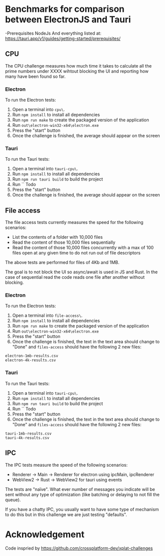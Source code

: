 # Benchmarks for comparison between ElectronJS and Tauri

-Prerequisites
NodeJs And everything listed at:
https://tauri.app/v1/guides/getting-started/prerequisites/

## CPU
The CPU challenge measures how much time it takes to calculate all the prime numbers under XXXX wihtout blocking the UI and reporting how many have been found so far.



### Electron

To run the Electron tests:

1. Open a terminal into `cpu\`.
1. Run `npm install` to install all dependencies
1. Run `npm run make` to create the packaged version of the application
1. Run `out\electron-win32-x64\electron.exe` 
1. Press the "start" button
1. Once the challenge is finished, the average should appear on the screen

### Tauri 

To run the Tauri tests:

1. Open a terminal into `tauri-cpu\`.
1. Run `npm install` to install all dependencies
1. Run `npm run tauri build` to build the project
1. Run `` Todo 
1. Press the "start" button
1. Once the challenge is finished, the average should appear on the screen

## File access

The file access tests currently measures the speed for the following scenarios:

- List the contents of a folder with 10,000 files
- Read the content of those 10,000 files sequentially
- Read the content of those 10,000 files concurrently with a max of 100 files open at any given time to do not run out of file descriptors

The above tests are performed for files of 4Kb and 1MB.

The goal is to not block the UI so async/await is used in JS and Rust. In the case of sequential read the code reads one file after another without blocking.

### Electron

To run the Electron tests:

1. Open a terminal into `file-access\`.
1. Run `npm install` to install all dependencies
1. Run `npm run make` to create the packaged version of the application
1. Run `out\electron-win32-x64\electron.exe` 
1. Press the "start" button
1. Once the challenge is finished, the text in the text area should change to "Done" and `files-access` should have the following 2 new files:

```
electron-1mb-results.csv
electron-4k-results.csv
```
### Tauri 

To run the Tauri tests:

1. Open a terminal into `tauri-cpu\`.
1. Run `npm install` to install all dependencies
1. Run `npm run tauri build` to build the project
1. Run `` Todo 
1. Press the "start" button
1. Once the challenge is finished, the text in the text area should change to "Done" and `files-access` should have the following 2 new files:

```
tauri-1mb-results.csv
tauri-4k-results.csv
```


## IPC

The IPC tests measure the speed of the following scenarios:

- Renderer -> Main -> Renderer for electron using ipcMain, ipcRenderer
- WebView2 -> Rust -> WebView2 for tauri using events

The tests are "naïve". What ever number of messages you indicate will be sent
without any type of optimization (like batching or delaying to not fill the queue).

If you have a chatty IPC, you usually want to have some type of mechanism to
do this but in this challenge we are just testing "defaults".


# Acknowledgement
Code inspried by https://github.com/crossplatform-dev/xplat-challenges
